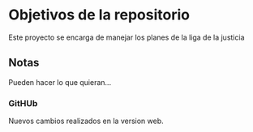 # Objetivos de la repositorio

Este proyecto se encarga de manejar los planes de la liga de la justicia


## Notas
Pueden hacer lo que quieran...
### GitHUb
Nuevos cambios realizados en la version web.
